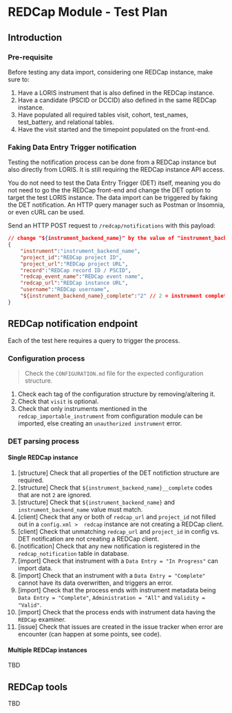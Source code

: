 # REDCap Module - Test Plan


## Introduction

### Pre-requisite

Before testing any data import, considering one REDCap instance, make sure to:

1. Have a LORIS instrument that is also defined in the REDCap instance.
2. Have a candidate (PSCID or DCCID) also defined in the same REDCap instance.
3. Have populated all required tables visit, cohort, test_names, test_battery,
and relational tables.
4. Have the visit started and the timepoint populated on the front-end.

### Faking Data Entry Trigger notification

Testing the notification process can be done from a REDCap instance but also
directly from LORIS. It is still requiring the REDCap instance API access.

You do not need to test the Data Entry Trigger (DET) itself, meaning you do not
need to go the the REDCap front-end and change the DET option to target the test
LORIS instance. The data import can be triggered by faking the DET notification.
An HTTP query manager such as Postman or Insomnia, or even cURL can be used.

Send an HTTP POST request to `/redcap/notifications` with this payload:

```json
// change "${instrument_backend_name}" by the value of "instrument_backend_name"
{
    "instrument":"instrument_backend_name",
    "project_id":"REDCap project ID",
    "project_url":"REDCap project URL",
    "record":"REDCap record ID / PSCID",
    "redcap_event_name":"REDCap event name",
    "redcap_url":"REDCap instance URL",
    "username":"REDCap username",
    "${instrument_backend_name}_complete":"2" // 2 = instrument complete
}
```

## REDCap notification endpoint

Each of the test here requires a query to trigger the process.

### Configuration process

> Check the `CONFIGURATION.md` file for the expected configuration structure.

1. Check each tag of the configuration structure by removing/altering it.
2. Check that `visit` is optional.
3. Check that only instruments mentioned in the `redcap_importable_instrument`
from configuration module can be imported, else creating an `unauthorized instrument`
error.


### DET parsing process

#### Single REDCap instance

1. [structure] Check that all properties of the DET notifiction structure are required.
2. [structure] Check that `${instrument_backend_name}__complete` codes that are not `2` are ignored.
3. [structure] Check that `${instrument_backend_name}` and `instrument_backend_name` value must match.
4. [client] Check that any or both of `redcap_url` and `project_id` not filled out in a `config.xml >  redcap` instance are not creating a REDCap client.
5. [client] Check that unmatching `redcap_url` and `project_id` in config vs. DET notification are not creating a REDCap client.
6. [notification] Check that any new notification is registered in the `redcap_notification` table in database.
6. [import] Check that instrument with a `Data Entry = "In Progress"` can import data.
7. [import] Check that an instrument with a `Data Entry = "Complete"` cannot have its data overwritten, and triggers an error.
8. [import] Check that the process ends with instrument metadata being `Data Entry = "Complete"`, `Administration = "All"` and `Validity = "Valid"`.
9. [import] Check that the process ends with instrument data having the `REDCap` examiner.
10. [issue] Check that issues are created in the issue tracker when error are encounter (can happen at some points, see code).

#### Multiple REDCap instances

TBD

## REDCap tools

TBD